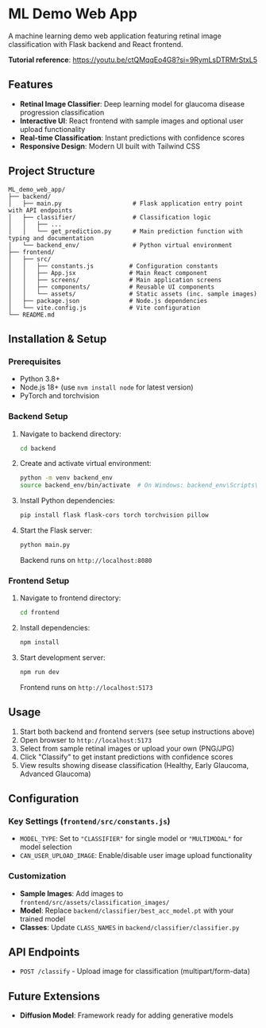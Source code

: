 # ML Demo Web App

A machine learning demo web application featuring retinal image classification with Flask backend and React frontend.

**Tutorial reference**: https://youtu.be/ctQMqqEo4G8?si=9RymLsDTRMrStxL5

## Features

- **Retinal Image Classifier**: Deep learning model for glaucoma disease progression classification
- **Interactive UI**: React frontend with sample images and optional user upload functionality
- **Real-time Classification**: Instant predictions with confidence scores
- **Responsive Design**: Modern UI built with Tailwind CSS

## Project Structure

```
ML_demo_web_app/
├── backend/
│   ├── main.py                    # Flask application entry point with API endpoints
│   ├── classifier/                # Classification logic
│   │   ├── ...
│   │   └── get_prediction.py      # Main prediction function with typing and documentation
│   └── backend_env/               # Python virtual environment
├── frontend/
│   ├── src/
│   │   ├── constants.js          # Configuration constants
│   │   ├── App.jsx               # Main React component
│   │   ├── screens/              # Main application screens
│   │   ├── components/           # Reusable UI components
│   │   └── assets/               # Static assets (inc. sample images)
│   ├── package.json              # Node.js dependencies
│   └── vite.config.js            # Vite configuration
└── README.md
```

## Installation & Setup

### Prerequisites

- Python 3.8+
- Node.js 18+ (use `nvm install node` for latest version)
- PyTorch and torchvision

### Backend Setup

1. Navigate to backend directory:

   ```bash
   cd backend
   ```

2. Create and activate virtual environment:

   ```bash
   python -m venv backend_env
   source backend_env/bin/activate  # On Windows: backend_env\Scripts\activate
   ```

3. Install Python dependencies:

   ```bash
   pip install flask flask-cors torch torchvision pillow
   ```

4. Start the Flask server:
   ```bash
   python main.py
   ```
   Backend runs on `http://localhost:8080`

### Frontend Setup

1. Navigate to frontend directory:

   ```bash
   cd frontend
   ```

2. Install dependencies:

   ```bash
   npm install
   ```

3. Start development server:
   ```bash
   npm run dev
   ```
   Frontend runs on `http://localhost:5173`

## Usage

1. Start both backend and frontend servers (see setup instructions above)
2. Open browser to `http://localhost:5173`
3. Select from sample retinal images or upload your own (PNG/JPG)
4. Click "Classify" to get instant predictions with confidence scores
5. View results showing disease classification (Healthy, Early Glaucoma, Advanced Glaucoma)

## Configuration

### Key Settings (`frontend/src/constants.js`)

- `MODEL_TYPE`: Set to `"CLASSIFIER"` for single model or `"MULTIMODAL"` for model selection
- `CAN_USER_UPLOAD_IMAGE`: Enable/disable user image upload functionality

### Customization

- **Sample Images**: Add images to `frontend/src/assets/classification_images/`
- **Model**: Replace `backend/classifier/best_acc_model.pt` with your trained model
- **Classes**: Update `CLASS_NAMES` in `backend/classifier/classifier.py`

## API Endpoints

- `POST /classify` - Upload image for classification (multipart/form-data)

## Future Extensions

- **Diffusion Model**: Framework ready for adding generative models
